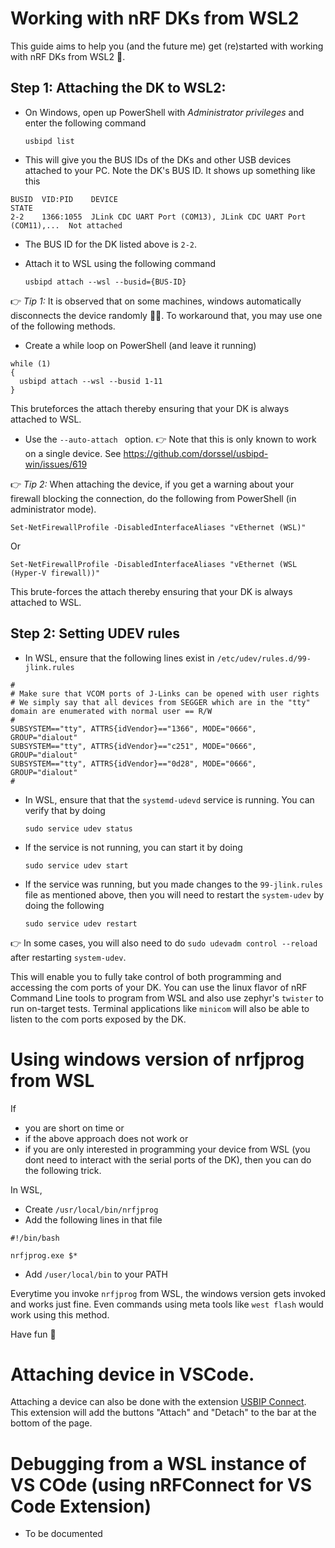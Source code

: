 # Working with nRF DKs from WSL2 

This guide aims to help you (and the future me) get (re)started with working with nRF DKs from WSL2 🐧.

## Step 1: Attaching the DK to WSL2: 
- On Windows, open up PowerShell with _Administrator privileges_ and enter the following command

  `usbipd list`
- This will give you the BUS IDs of the DKs and other USB devices attached to your PC. Note the DK's BUS ID. It shows up something like this

``` 
BUSID  VID:PID    DEVICE                                                        STATE
2-2    1366:1055  JLink CDC UART Port (COM13), JLink CDC UART Port (COM11),...  Not attached
```

- The BUS ID for the DK listed above is `2-2`. 
- Attach it to WSL using the following command
  
  `usbipd attach --wsl --busid={BUS-ID}`


:point_right: *Tip 1:* It is observed that on some machines, windows automatically disconnects the device randomly 🤷‍♀️. To workaround that, you may use one of the following methods.
  - Create a while loop on PowerShell (and leave it running)

  ```
  while (1)
  {
    usbipd attach --wsl --busid 1-11
  }
  ```
  This bruteforces the attach thereby ensuring that your DK is always attached to WSL.
  - Use the `--auto-attach ` option. 👉 Note that this is only known to work on a single device. See https://github.com/dorssel/usbipd-win/issues/619


:point_right: *Tip 2:* When attaching the device, if you get a warning about your firewall blocking the connection, do the following from PowerShell (in administrator mode).

```
Set-NetFirewallProfile -DisabledInterfaceAliases "vEthernet (WSL)"
```
Or
```
Set-NetFirewallProfile -DisabledInterfaceAliases "vEthernet (WSL (Hyper-V firewall))"
```

This brute-forces the attach thereby ensuring that your DK is always attached to WSL.

## Step 2: Setting UDEV rules

- In WSL, ensure that the following lines exist in `/etc/udev/rules.d/99-jlink.rules`
```
#
# Make sure that VCOM ports of J-Links can be opened with user rights
# We simply say that all devices from SEGGER which are in the "tty" domain are enumerated with normal user == R/W
#
SUBSYSTEM=="tty", ATTRS{idVendor}=="1366", MODE="0666", GROUP="dialout"
SUBSYSTEM=="tty", ATTRS{idVendor}=="c251", MODE="0666", GROUP="dialout"
SUBSYSTEM=="tty", ATTRS{idVendor}=="0d28", MODE="0666", GROUP="dialout"
#
```
- In WSL, ensure that that the `systemd-udevd` service is running. You can verify that by doing

  ```
  sudo service udev status
  ```
- If the service is not running, you can start it by doing

  ```
  sudo service udev start
  ```
  
- If the service was running, but you made changes to the `99-jlink.rules` file as mentioned above, then you will need to restart the `system-udev` by doing the following

  ```
  sudo service udev restart
  ```
  
👉 In some cases, you will also need to do  `sudo udevadm control --reload` after restarting `system-udev`.

This will enable you to fully take control of both programming and accessing the com ports of your DK. You can use the linux flavor of nRF Command Line tools to program from WSL and also use zephyr's `twister` to run on-target tests. 
Terminal applications like `minicom` will also be able to listen to the com ports exposed by the DK.

# Using windows version of nrfjprog from WSL

If 
- you are short on time or 
- if the above approach does not work or 
- if you are only interested in programming your device from WSL (you dont need to interact with the serial ports of the DK),
then you can do the following trick.

In WSL, 
- Create `/usr/local/bin/nrfjprog`
- Add the following lines in that file
```
#!/bin/bash

nrfjprog.exe $*
```
- Add `/user/local/bin` to your PATH

Everytime you invoke `nrfjprog` from WSL, the windows version gets invoked and works just fine. Even commands using meta tools like `west flash` would work using this method.

Have fun 🥳
 
# Attaching device in VSCode.

Attaching a device can also be done with the extension [USBIP Connect](https://marketplace.visualstudio.com/items?itemName=thecreativedodo.usbip-connect).
This extension will add the buttons "Attach" and "Detach" to the bar at the bottom of the page.

# Debugging from a WSL instance of VS COde (using nRFConnect for VS Code Extension)

- To be documented
